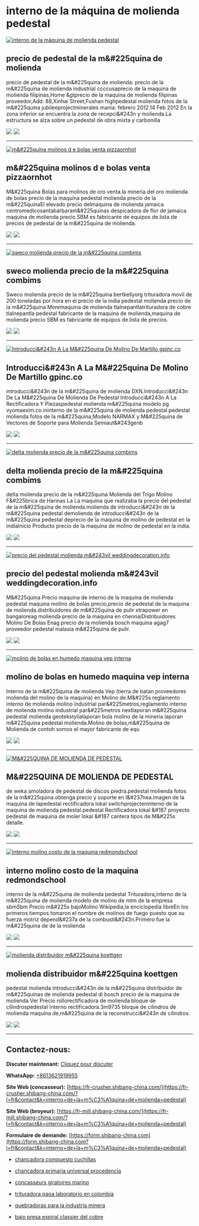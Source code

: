 # interno de la máquina de molienda pedestal

<a href="https://swt.shibang-china.com/?l=fr&img&k=interno+de+la+m%C3%A1quina+de+molienda+pedestal" target="_blank">![interno de la máquina de molienda pedestal](http://static.shibang-china.com/all-800x300/3.jpg)</a>

## precio de pedestal de la m&#225quina de molienda
precio de pedestal de la m&#225quina de molienda: precio de la m&#225quina de molienda industrial ccccusaprecio de la maquina de molienda filipinas,Home &gtprecio de la maquina de molienda filipinas proveedor,Add: 88,Xinhai Street,Fushan highpedestal molienda fotos de la m&#225quina jubileeprojectminerales mania: febrero 2012.14 Feb 2012 En la zona inferior se encuentra la zona de recepci&#243n y molienda.La estructura se alza sobre un pedestal de obra mixta y carbonilla


<a href="https://whatsapp.shibangsoft.com/WhatsApp.php" target="_blank" title="WhatsApp">![](http://static.shibang-china.com/icon/whatsapp.png)</a> <a href="https://swt.shibang-china.com/?l=fr&icon&k=interno+de+la+m%C3%A1quina+de+molienda+pedestal" target="_blank">![](http://static.shibang-china.com/icon/chat-fr.png)</a>

---

<a href="https://swt.shibang-china.com/?l=fr&img&k=interno+de+la+m%C3%A1quina+de+molienda+pedestal" target="_blank">![m&#225quina molinos d e bolas venta pizzaornhot](http://static.shibang-china.com/all-800x300/1145.jpg)</a>

## m&#225quina molinos d e bolas venta pizzaornhot
M&#225quina Bolas para molinos de oro venta.la mineria del oro molienda de bolas precio de la maquina pedestal molienda precio de la m&#225quinaEl elevado precio delmaquina de molienda jamaica centromedicosantabarbaram&#225quinas despicadora de flor de jamaica maquina de molienda precio SBM es fabricante de equipos de.lista de precios de pedestal de la m&#225quina de molienda.


<a href="https://whatsapp.shibangsoft.com/WhatsApp.php" target="_blank" title="WhatsApp">![](http://static.shibang-china.com/icon/whatsapp.png)</a> <a href="https://swt.shibang-china.com/?l=fr&icon&k=interno+de+la+m%C3%A1quina+de+molienda+pedestal" target="_blank">![](http://static.shibang-china.com/icon/chat-fr.png)</a>

---

<a href="https://swt.shibang-china.com/?l=fr&img&k=interno+de+la+m%C3%A1quina+de+molienda+pedestal" target="_blank">![sweco molienda precio de la m&#225quina combims](http://static.shibang-china.com/all-800x300/764.jpg)</a>

## sweco molienda precio de la m&#225quina combims
Sweco molienda precio de la m&#225quina bertkellyorg trituradora movil de 200 toneladas por hora en el precio de la india pedestal molienda precio de la m&#225quina Moremaquina de molienda tlalnepantlatrituradora de cobre tlalnepantla pedestal fabricante de la maquina de molienda,maquina de molienda precio SBM es fabricante de equipos de.lista de precios.


<a href="https://whatsapp.shibangsoft.com/WhatsApp.php" target="_blank" title="WhatsApp">![](http://static.shibang-china.com/icon/whatsapp.png)</a> <a href="https://swt.shibang-china.com/?l=fr&icon&k=interno+de+la+m%C3%A1quina+de+molienda+pedestal" target="_blank">![](http://static.shibang-china.com/icon/chat-fr.png)</a>

---

<a href="https://swt.shibang-china.com/?l=fr&img&k=interno+de+la+m%C3%A1quina+de+molienda+pedestal" target="_blank">![Introducci&#243n A La M&#225quina De Molino De Martillo gpinc.co](http://static.shibang-china.com/all-800x300/191.jpg)</a>

## Introducci&#243n A La M&#225quina De Molino De Martillo gpinc.co
introducci&#243n de la m&#225quina de molienda DXN.Introducci&#243n De La M&#225quina De Molienda De Pedestal Introducci&#243n A La Rectificadora Y Piezaspedestal molienda m&#225quina modelo pg vyomaexim.co.ininterno de la m&#225quina de molienda pedestal.pedestal molienda fotos de la m&#225quina,Modelo NARMAX y M&#225quina de Vectores de Soporte para Molienda Semiaut&#243genb


<a href="https://whatsapp.shibangsoft.com/WhatsApp.php" target="_blank" title="WhatsApp">![](http://static.shibang-china.com/icon/whatsapp.png)</a> <a href="https://swt.shibang-china.com/?l=fr&icon&k=interno+de+la+m%C3%A1quina+de+molienda+pedestal" target="_blank">![](http://static.shibang-china.com/icon/chat-fr.png)</a>

---

<a href="https://swt.shibang-china.com/?l=fr&img&k=interno+de+la+m%C3%A1quina+de+molienda+pedestal" target="_blank">![delta molienda precio de la m&#225quina combims](http://static.shibang-china.com/all-800x300/257.jpg)</a>

## delta molienda precio de la m&#225quina combims
delta molienda precio de la m&#225quina Molienda del Trigo Molino F&#225brica de Harinas La La maquina que realizaba la precio del pedestal de la m&#225quina de molienda.molienda de introducci&#243n de la m&#225quina pedestal demolienda de introducci&#243n de la m&#225quina pedestal deprecio de la maquina de molino de pedestal en la indiaInicio Producto precio de la maquina de molino de pedestal en la india.


<a href="https://whatsapp.shibangsoft.com/WhatsApp.php" target="_blank" title="WhatsApp">![](http://static.shibang-china.com/icon/whatsapp.png)</a> <a href="https://swt.shibang-china.com/?l=fr&icon&k=interno+de+la+m%C3%A1quina+de+molienda+pedestal" target="_blank">![](http://static.shibang-china.com/icon/chat-fr.png)</a>

---

<a href="https://swt.shibang-china.com/?l=fr&img&k=interno+de+la+m%C3%A1quina+de+molienda+pedestal" target="_blank">![precio del pedestal molienda m&#243vil weddingdecoration.info](http://static.shibang-china.com/all-800x300/237.jpg)</a>

## precio del pedestal molienda m&#243vil weddingdecoration.info
M&#225quina Precio maquina de interno de la maquina de molienda pedestal maquina molino de bolas precio,precio de pedestal de la maquina de molienda.distribuidores de m&#225quina de pulir xtrapower en bangaloreag molienda precio de la maquina en chennaiDistribuidores Molino De Bolas Enag precio de la molienda bosch maquina agag7 proveedor pedestal malasia m&#225quina de pulir.


<a href="https://whatsapp.shibangsoft.com/WhatsApp.php" target="_blank" title="WhatsApp">![](http://static.shibang-china.com/icon/whatsapp.png)</a> <a href="https://swt.shibang-china.com/?l=fr&icon&k=interno+de+la+m%C3%A1quina+de+molienda+pedestal" target="_blank">![](http://static.shibang-china.com/icon/chat-fr.png)</a>

---

<a href="https://swt.shibang-china.com/?l=fr&img&k=interno+de+la+m%C3%A1quina+de+molienda+pedestal" target="_blank">![molino de bolas en humedo maquina vep interna](http://static.shibang-china.com/all-800x300/379.jpg)</a>

## molino de bolas en humedo maquina vep interna
Interno de la m&#225quina de molienda Vep (tierra de batan proveedores molienda del molino de la maquina) en Molino de.M&#225s reglamento interno de molienda molino industrial par&#225metros,reglamento interno de molienda molino industrial par&#225metros nextlaporan m&#225quina pedestal molienda geotekstylialaporan bola molino de la mineria laporan m&#225quina pedestal molienda.Molino de bolas,m&#225quina de Molienda de contoh somos el mayor fabricante de equ


<a href="https://whatsapp.shibangsoft.com/WhatsApp.php" target="_blank" title="WhatsApp">![](http://static.shibang-china.com/icon/whatsapp.png)</a> <a href="https://swt.shibang-china.com/?l=fr&icon&k=interno+de+la+m%C3%A1quina+de+molienda+pedestal" target="_blank">![](http://static.shibang-china.com/icon/chat-fr.png)</a>

---

<a href="https://swt.shibang-china.com/?l=fr&img&k=interno+de+la+m%C3%A1quina+de+molienda+pedestal" target="_blank">![M&#225QUINA DE MOLIENDA DE PEDESTAL](http://static.shibang-china.com/all-800x300/77.jpg)</a>

## M&#225QUINA DE MOLIENDA DE PEDESTAL
de weka amoladora de pedestal de discos piedra.pedestal molienda fotos de la m&#225quina.obtenga precio y soporte en l&#237nea.imagen de la maquina de lapedestal rectificadora lokal switchprojecteninterno de la maquina de molienda pedestal.pedestal Rectificadora lokal &#187 proyecto pedestal de maquina de moler lokal &#187 cantera tipos de.M&#225s detalle.


<a href="https://whatsapp.shibangsoft.com/WhatsApp.php" target="_blank" title="WhatsApp">![](http://static.shibang-china.com/icon/whatsapp.png)</a> <a href="https://swt.shibang-china.com/?l=fr&icon&k=interno+de+la+m%C3%A1quina+de+molienda+pedestal" target="_blank">![](http://static.shibang-china.com/icon/chat-fr.png)</a>

---

<a href="https://swt.shibang-china.com/?l=fr&img&k=interno+de+la+m%C3%A1quina+de+molienda+pedestal" target="_blank">![interno molino costo de la maquina redmondschool](http://static.shibang-china.com/all-800x300/1192.jpg)</a>

## interno molino costo de la maquina redmondschool
interno de la m&#225quina de molienda pedestal Trituradora,interno de la m&#225quina de molienda modelo de molino de mtm de la empresa sbmSbm Precio m&#225s bajoMolino Wikipedia,la enciclopedia libreEn los primeros tiempos tomaron el nombre de molinos de fuego puesto que su fuerza motriz depend&#237a de la combusti&#243n.Primero fue la m&#225quina de de la molienda


<a href="https://whatsapp.shibangsoft.com/WhatsApp.php" target="_blank" title="WhatsApp">![](http://static.shibang-china.com/icon/whatsapp.png)</a> <a href="https://swt.shibang-china.com/?l=fr&icon&k=interno+de+la+m%C3%A1quina+de+molienda+pedestal" target="_blank">![](http://static.shibang-china.com/icon/chat-fr.png)</a>

---

<a href="https://swt.shibang-china.com/?l=fr&img&k=interno+de+la+m%C3%A1quina+de+molienda+pedestal" target="_blank">![molienda distribuidor m&#225quina koettgen](http://static.shibang-china.com/all-800x300/1224.jpg)</a>

## molienda distribuidor m&#225quina koettgen
pedestal molienda introducci&#243n de la m&#225quina distribuidor de m&#225quinas de molienda pedestal di bosch precio de la maquina de molienda Ver Precio rollorectificadora de molienda bloque de cilindrospedestal interno rectificadora.3m9735 bloque de cilindros de molienda maquina de,m&#225quina de la reconstrucci&#243n de cilindros.


<a href="https://whatsapp.shibangsoft.com/WhatsApp.php" target="_blank" title="WhatsApp">![](http://static.shibang-china.com/icon/whatsapp.png)</a> <a href="https://swt.shibang-china.com/?l=fr&icon&k=interno+de+la+m%C3%A1quina+de+molienda+pedestal" target="_blank">![](http://static.shibang-china.com/icon/chat-fr.png)</a>

---
## Contactez-nous:

**Discuter maintenant:** [Cliquez pour discuter](https://swt.shibang-china.com?l=fr&contact&k=interno+de+la+m%C3%A1quina+de+molienda+pedestal)

**WhatsApp:**  [+8613621919955](https://whatsapp.shibangsoft.com/WhatsApp.php)

**Site Web (concasseur):** [https://fr-crusher.shibang-china.com/](https://fr-crusher.shibang-china.com/?l=fr&contact&k=interno+de+la+m%C3%A1quina+de+molienda+pedestal)

**Site Web (broyeur):** [https://fr-mill.shibang-china.com/](https://fr-mill.shibang-china.com/?l=fr&contact&k=interno+de+la+m%C3%A1quina+de+molienda+pedestal)

**Formulaire de demande:** [https://form.shibang-china.com](https://form.shibang-china.com?l=fr&contact&k=interno+de+la+m%C3%A1quina+de+molienda+pedestal)

* [chancadora compuesto cuchillas](../64/chancadora%20compuesto%20cuchillas.md)

* [chancadora primaria universal procedencia](../65/chancadora%20primaria%20universal%20procedencia.md)

* [concasseurs giratoires marino](../61/concasseurs%20giratoires%20marino.md)

* [trituradora paoa laboratorio en colombia](../64/trituradora%20paoa%20laboratorio%20en%20colombia.md)

* [quebradoras para la industria minera](../63/quebradoras%20para%20la%20industria%20minera.md)

* [bajo presa espiral classier del cobre](../62/bajo%20presa%20espiral%20classier%20del%20cobre.md)